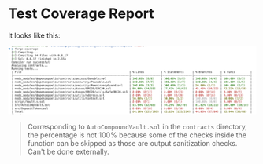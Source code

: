 # Test Coverage Report

It looks like this:

![](img/test-coverage.png)

> Corresponding to `AutoCompoundVault.sol` in the `contracts` directory, the percentage is not 100% because some of the checks inside the function can be skipped as those are output sanitization checks. Can't be done externally.
